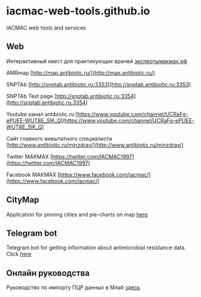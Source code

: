 # iacmac-web-tools.github.io
IACMAC web tools and services

## Web
Интерактивный квест для практикующих врачей [экспертымакмах.рф](http://xn--80aantckctkho5byeva.xn--p1ai/)

AMRmap [http://map.antibiotic.ru/](http://map.antibiotic.ru/)

SNPTAb [http://snptab.antibiotic.ru:3353](http://snptab.antibiotic.ru:3353)

SNPTAb Test page [http://snptab.antibiotic.ru:3354](http://snptab.antibiotic.ru:3354)

Youtube канал antibiotic.ru [https://www.youtube.com/channel/UCRaFg-ePUEE-WUT8E_SlK_Q](https://www.youtube.com/channel/UCRaFg-ePUEE-WUT8E_SlK_Q)

Сайт главного внештатного специалиста [http://www.antibiotic.ru/minzdrav/](http://www.antibiotic.ru/minzdrav/)

Twitter МАКМАХ [https://twitter.com/IACMAC1997](https://twitter.com/IACMAC1997)

Facebook МАКМАХ [https://www.facebook.com/iacmac/](https://www.facebook.com/iacmac/)

## CityMap
Application for pinning cities and pie-charts on map [here](https://iacmac-web-tools.github.io/CityMap/)

## Telegram bot
Telegram bot for getting information about antimicrobial resistance data. Click [here](https://web.telegram.org/#/im?p=@mapAntibiotic_bot)


## Онлайн руководства
Руководство по импорту ПЦР данных в Млаб [здесь](https://iacmac-web-tools.github.io/MlabImportPCR/)